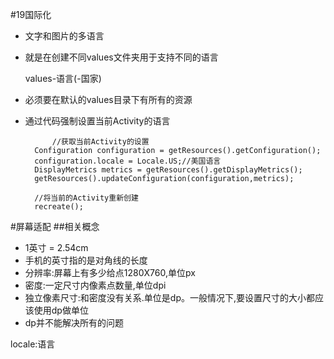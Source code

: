 #19国际化
- 文字和图片的多语言
- 就是在创建不同values文件夹用于支持不同的语言

	values-语言(-国家)
- 必须要在默认的values目录下有所有的资源
- 通过代码强制设置当前Activity的语言

            //获取当前Activity的设置
        Configuration configuration = getResources().getConfiguration();
        configuration.locale = Locale.US;//美国语言
        DisplayMetrics metrics = getResources().getDisplayMetrics();
        getResources().updateConfiguration(configuration,metrics);

        //将当前的Activity重新创建
        recreate();

#屏幕适配
##相关概念
- 1英寸 = 2.54cm
- 手机的英寸指的是对角线的长度
- 分辨率:屏幕上有多少给点1280X760,单位px
- 密度:一定尺寸内像素点数量,单位dpi
- 独立像素尺寸:和密度没有关系.单位是dp。一般情况下,要设置尺寸的大小都应该使用dp做单位
- dp并不能解决所有的问题



locale:语言
